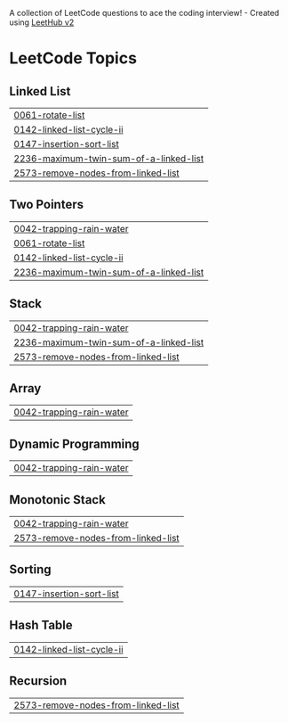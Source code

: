 A collection of LeetCode questions to ace the coding interview! - Created using [LeetHub v2](https://github.com/arunbhardwaj/LeetHub-2.0)
<!---LeetCode Topics Start-->
# LeetCode Topics
## Linked List
|  |
| ------- |
| [0061-rotate-list](https://github.com/sumiiii05/leetcode/tree/master/0061-rotate-list) |
| [0142-linked-list-cycle-ii](https://github.com/sumiiii05/leetcode/tree/master/0142-linked-list-cycle-ii) |
| [0147-insertion-sort-list](https://github.com/sumiiii05/leetcode/tree/master/0147-insertion-sort-list) |
| [2236-maximum-twin-sum-of-a-linked-list](https://github.com/sumiiii05/leetcode/tree/master/2236-maximum-twin-sum-of-a-linked-list) |
| [2573-remove-nodes-from-linked-list](https://github.com/sumiiii05/leetcode/tree/master/2573-remove-nodes-from-linked-list) |
## Two Pointers
|  |
| ------- |
| [0042-trapping-rain-water](https://github.com/sumiiii05/leetcode/tree/master/0042-trapping-rain-water) |
| [0061-rotate-list](https://github.com/sumiiii05/leetcode/tree/master/0061-rotate-list) |
| [0142-linked-list-cycle-ii](https://github.com/sumiiii05/leetcode/tree/master/0142-linked-list-cycle-ii) |
| [2236-maximum-twin-sum-of-a-linked-list](https://github.com/sumiiii05/leetcode/tree/master/2236-maximum-twin-sum-of-a-linked-list) |
## Stack
|  |
| ------- |
| [0042-trapping-rain-water](https://github.com/sumiiii05/leetcode/tree/master/0042-trapping-rain-water) |
| [2236-maximum-twin-sum-of-a-linked-list](https://github.com/sumiiii05/leetcode/tree/master/2236-maximum-twin-sum-of-a-linked-list) |
| [2573-remove-nodes-from-linked-list](https://github.com/sumiiii05/leetcode/tree/master/2573-remove-nodes-from-linked-list) |
## Array
|  |
| ------- |
| [0042-trapping-rain-water](https://github.com/sumiiii05/leetcode/tree/master/0042-trapping-rain-water) |
## Dynamic Programming
|  |
| ------- |
| [0042-trapping-rain-water](https://github.com/sumiiii05/leetcode/tree/master/0042-trapping-rain-water) |
## Monotonic Stack
|  |
| ------- |
| [0042-trapping-rain-water](https://github.com/sumiiii05/leetcode/tree/master/0042-trapping-rain-water) |
| [2573-remove-nodes-from-linked-list](https://github.com/sumiiii05/leetcode/tree/master/2573-remove-nodes-from-linked-list) |
## Sorting
|  |
| ------- |
| [0147-insertion-sort-list](https://github.com/sumiiii05/leetcode/tree/master/0147-insertion-sort-list) |
## Hash Table
|  |
| ------- |
| [0142-linked-list-cycle-ii](https://github.com/sumiiii05/leetcode/tree/master/0142-linked-list-cycle-ii) |
## Recursion
|  |
| ------- |
| [2573-remove-nodes-from-linked-list](https://github.com/sumiiii05/leetcode/tree/master/2573-remove-nodes-from-linked-list) |
<!---LeetCode Topics End-->